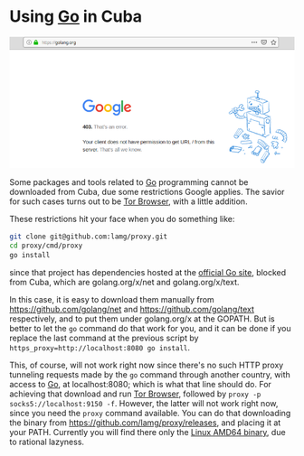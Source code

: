 # Using [Go][0] in Cuba

![Forbidden](forbidden.png)

Some packages and tools related to [Go][0] programming cannot be downloaded from Cuba, due some restrictions Google applies. The savior for such cases turns out to be [Tor Browser][1], with a little addition.

These restrictions hit your face when you do something like:

```sh
git clone git@github.com:lamg/proxy.git
cd proxy/cmd/proxy
go install
```

since that project has dependencies hosted at the [official Go site][0], blocked from Cuba, which are golang.org/x/net and golang.org/x/text.

In this case, it is easy to download them manually from https://github.com/golang/net and https://github.com/golang/text respectively, and to put them under golang.org/x at the GOPATH. But is better to let the `go` command do that work for you, and it can be done if you replace the last command at the previous script by `https_proxy=http://localhost:8080 go install`.

This, of course, will not work right now since there's no such HTTP proxy tunneling requests made by the `go` command through another country, with access to [Go][0], at localhost:8080; which is what that line should do. For achieving that download and run [Tor Browser][1], followed by `proxy -p socks5://localhost:9150 -f`. However, the latter will not work right now, since you need the `proxy` command available. You can do that downloading the binary from https://github.com/lamg/proxy/releases, and placing it at your PATH. Currently you will find there only the [Linux AMD64 binary](https://github.com/lamg/proxy/releases/download/v3.0.1/proxy_3.0.1_linux-amd64.zip), due to rational lazyness.

[0]: https://golang.org
[1]: https://www.torproject.org/projects/torbrowser.html.en
